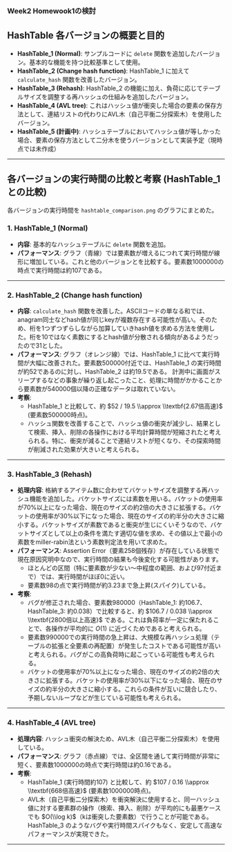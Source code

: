 ### Week2 Homewook1の検討

## HashTable 各バージョンの概要と目的

  * **HashTable\_1 (Normal)**: サンプルコードに `delete` 関数を追加したバージョン。基本的な機能を持つ比較基準として使用。
  * **HashTable\_2 (Change hash function)**: HashTable\_1 に加えて `calculate_hash` 関数を改善したバージョン。
  * **HashTable\_3 (Rehash)**: HashTable\_2 の機能に加え、負荷に応じてテーブルサイズを調整する再ハッシュの仕組みを追加したバージョン。
  * **HashTable\_4 (AVL tree)**: これはハッシュ値が衝突した場合の要素の保存方法として、連結リストの代わりにAVL木（自己平衡二分探索木）を使用したバージョン。
  * **HashTable\_5 (計画中)**: ハッシュテーブルにおいてハッシュ値が等しかった場合、要素の保存方法として二分木を使うバージョンとして実装予定（現時点では未作成）

-----

## 各バージョンの実行時間の比較と考察 (HashTable\_1 との比較)

各バージョンの実行時間を `hashtable_comparison.png` のグラフにまとめた。

### 1\. HashTable\_1 (Normal)

  * **内容**: 基本的なハッシュテーブルに `delete` 関数を追加。
  * **パフォーマンス**: グラフ（青線）では要素数が増えるにつれて実行時間が線形に増加している。これと他のバージョンとを比較する。要素数1000000の時点で実行時間は約107である。

-----

### 2\. HashTable\_2 (Change hash function)

  * **内容**: `calculate_hash` 関数を改善した。ASCIIコードの単なる和では、anagram同士などhash値が同じkeyが複数存在する可能性が高い。そのため、桁を1つずつずらしながら加算していきhash値を求める方法を使用した。桁を10ではなく素数にするとhash値が分散される傾向があるようだったので31とした。
  * **パフォーマンス**: グラフ（オレンジ線）では、HashTable\_1 に比べて実行時間が大幅に改善された。要素数500000付近では、HashTable\_1 の実行時間が約52であるのに対し、HashTable\_2 は約19.5である。
  計測中に画面がスリープするなどの事象が繰り返し起こったこと、処理に時間がかかることから要素数が540000個以降の正確なデータは取れていない。
  * **考察**:
      *  HashTable\_1 と比較して、約 $52 / 19.5 \\approx \\textbf{2.67倍高速}$ (要素数500000時点)。
      * ハッシュ関数を改善することで、ハッシュ値の衝突が減少し、結果として検索、挿入、削除の各操作における平均計算時間が短縮されたと考えられる。特に、衝突が減ることで連結リストが短くなり、その探索時間が削減された効果が大きいと考えられる。

-----

### 3\. HashTable\_3 (Rehash)

  * **処理内容**: 格納するアイテム数に合わせてバケットサイズを調整する再ハッシュ機能を追加した。バケットサイズには素数を用いる。バケットの使用率が70%以上になった場合、現在のサイズの約2倍の大きさに拡張する。バケットの使用率が30%以下になった場合、現在のサイズの約半分の大きさに縮小する。バケットサイズが素数であると衝突が生じにくいそうなので、バケットサイズとして以上の条件を満たす適切な値を求め、その値以上で最小の素数をmiller-rabin法という素数判定法を用いて求めた。
  * **パフォーマンス**: Assertion Error（要素258個残存）が存在している状態で現在原因究明中なので、実行時間の結果も今後変化する可能性があります。
      * ほとんどの区間（特に要素数が少ない～中程度の範囲、および97付近まで）では、実行時間がほぼ0に近い。
      * 要素数98の点で実行時間が約3.23まで急上昇(スパイク)している。
  * **考察**:
      * バグが修正された場合、要素数980000（HashTable\_1: 約106.7、HashTable\_3: 約0.038）で比較すると、約 $106.7 / 0.038 \\approx \\textbf{2800倍以上高速}$ である。これは負荷率が一定に保たれることで、各操作が平均的に $O(1)$ に近づくためであると考えられる。
      * 要素数990000での実行時間の急上昇は、大規模な再ハッシュ処理（テーブルの拡張と全要素の再配置）が発生したコストである可能性が高いと考えられる。バグがこの高負荷時に起こっている可能性も考えられる。
      * バケットの使用率が70%以上になった場合、現在のサイズの約2倍の大きさに拡張する。バケットの使用率が30%以下になった場合、現在のサイズの約半分の大きさに縮小する。これらの条件が互いに競合したり、予期しないループなどが生じている可能性も考えられる。

-----

### 4\. HashTable\_4 (AVL tree)

  * **処理内容**: ハッシュ衝突の解決ため、AVL木（自己平衡二分探索木）を使用している。
  * **パフォーマンス**: グラフ（赤点線）では、全区間を通して実行時間が非常に短く、要素数1000000の時点で実行時間は約0.16である。
  * **考察**:
      * HashTable\_1 (実行時間約107) と比較して、約 $107 / 0.16 \\approx \\textbf{668倍高速}$ (要素数1000000時点)。
      * AVL木（自己平衡二分探索木）を衝突解決に使用すると、同一ハッシュ値に対する要素群の操作（検索、挿入、削除）が平均的にも最悪ケースでも $O(\\log k)$（kは衝突した要素数）で行うことが可能である。HashTable\_3 のようなバグや実行時間スパイクもなく、安定して高速なパフォーマンスが実現できた。

-----